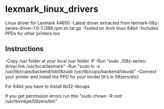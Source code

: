 # lexmark_linux_drivers
Linux driver for Lexmark X4650
-Latest driver extracted from lexmark-08z-series-driver-1.0-1.i386.rpm.sh.tar.gz
-Tested on Arch linux 64bit
-Includes PPDs for other printers too

Instructions
-------------
-Copy /usr folder at your local /usr folder :P
-Run "sudo ./08z-series-driver.link /usr/local/lexmark"
-Run "sudo ln -s /usr/lib/cups/backend/lxk08zusb /usr/lib/cups/backend/lxkusb"
-Connect your printer and install the PPD for your model (It's in 08zero/etc)

For 64bit you have to install lib32-libcups

If you get permission errors run this "sudo chown -R root /usr/lexinkjet/08zero/bin"
